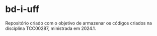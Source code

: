 # bd-i-uff
Repositório criado com o objetivo de armazenar os códigos criados na disciplina TCC00287, ministrada em 2024.1.
